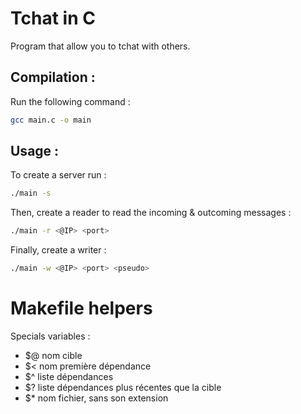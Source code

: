 # Tchat in C

Program that allow you to tchat with others.

## Compilation :

Run the following command :

```bash
gcc main.c -o main
```

## Usage :

To create a server run :

```bash
./main -s
```

Then, create a reader to read the incoming & outcoming messages :

```bash
./main -r <@IP> <port>
```

Finally, create a writer :

```bash
./main -w <@IP> <port> <pseudo>
```

# Makefile helpers

Specials variables :
- $@ nom cible
- $< nom première dépendance
- $^ liste dépendances
- $? liste dépendances plus récentes que la cible
- $* nom fichier, sans son extension
